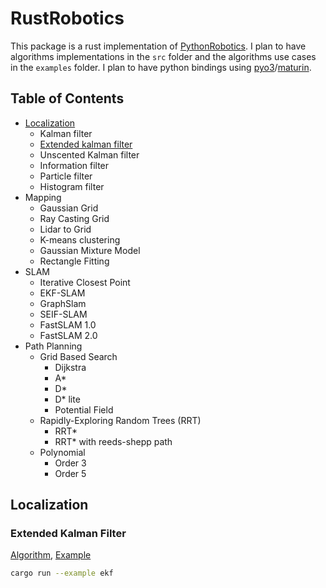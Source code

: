 # RustRobotics

This package is a rust implementation of [PythonRobotics](https://github.com/AtsushiSakai/PythonRobotics). I plan to have algorithms implementations in the `src` folder and the algorithms use cases in the `examples` folder. I plan to have python bindings using [pyo3](https://github.com/PyO3/pyo3)/[maturin](https://github.com/PyO3/maturin).

## Table of Contents

* [Localization](#localization)
  * Kalman filter
  * [Extended kalman filter](#extended-kalman-filter)
  * Unscented Kalman filter
  * Information filter
  * Particle filter
  * Histogram filter
* Mapping
  * Gaussian Grid
  * Ray Casting Grid
  * Lidar to Grid
  * K-means clustering
  * Gaussian Mixture Model
  * Rectangle Fitting
* SLAM
  * Iterative Closest Point
  * EKF-SLAM
  * GraphSlam
  * SEIF-SLAM
  * FastSLAM 1.0
  * FastSLAM 2.0
* Path Planning
  * Grid Based Search
    * Dijkstra
    * A*
    * D*
    * D* lite
    * Potential Field
  * Rapidly-Exploring Random Trees (RRT)
    * RRT*
    * RRT* with reeds-shepp path
  * Polynomial
    * Order 3
    * Order 5

## Localization

### Extended Kalman Filter

[Algorithm](src/localization/extended_kalman_filter.rs), [Example](examples/localization/extended_kalman_filter.rs)

```bash
cargo run --example ekf
```
